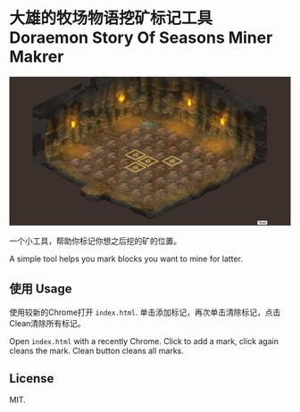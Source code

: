 # 大雄的牧场物语挖矿标记工具 Doraemon Story Of Seasons Miner Makrer

![Screen Shot](screenshot.jpg?raw=true "Screen Shot")

一个小工具，帮助你标记你想之后挖的矿的位置。

A simple tool helps you mark blocks you want to mine for latter.

## 使用 Usage

使用较新的Chrome打开 `index.html`. 单击添加标记，再次单击清除标记，点击Clean清除所有标记。

Open `index.html` with a recently Chrome. Click to add a mark, click again cleans the mark. Clean button cleans all marks.

## License

MIT.
